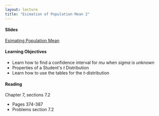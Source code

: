 ```yaml
---
layout: lecture
title: "Esimation of Population Mean 2"
---
```


<h4>
	<span class="fa fa-picture-o fa-lg main-list-item-icon"></span>
	Slides
</h4>

<a href="https://docs.google.com/presentation/d/1mav1fbW42UKDoSZtqVzMh68hPLMj-zMzYzyJN4jp0RQ/pub?start=false&loop=false&delayms=3000" target="_blank">Esimating Population Mean</a>


<h4>
	<span class="fa fa-graduation-cap fa-lg main-list-item-icon"></span>
	Learning Objectives
</h4>

- Learn how to find a confidence interval for _mu_ when _sigma_ is unknown
- Properties of a Student's _t_ Distribution
- Learn how to use the tables for the _t_-distribution


<h4>
	<span class="fa fa-book fa-lg main-list-item-icon"></span>
	Reading
</h4>

Chapter 7, sections 7.2

- Pages 374-387
- Problems section 7.2

